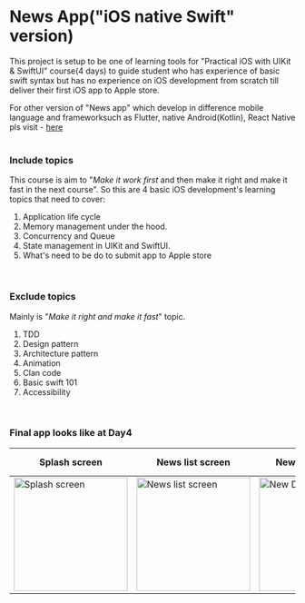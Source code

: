 # News App("iOS native Swift" version)

This project is setup to be one of learning tools for "Practical iOS with UIKit & SwiftUI" course(4 days) to guide student who has experience of basic swift syntax but has no experience on iOS development from scratch till deliver their first iOS app to Apple store.

For other version of "News app" which develop in difference mobile language and frameworksuch as Flutter, native Android(Kotlin), React Native pls visit - [here]( https://github.com/ssuntro/news_app_flutter)   
<br />

### Include topics
This course is aim to "*Make it work first* and then make it right and make it fast in the next course". So this are 4 basic iOS development's learning topics that need to cover:
1. Application life cycle
1. Memory management under the hood.
1. Concurrency and Queue
1. State management in UIKit and SwiftUI.
4. What's need to be do to submit app to Apple store
<br />


### Exclude topics
Mainly is "*Make it right and make it fast*" topic.
1. TDD 
1. Design pattern
1. Architecture pattern
1. Animation
1. Clan code
1. Basic swift 101
1. Accessibility
<br />

### Final app looks like at Day4

| Splash screen | News list screen | New Detail screen | Add calendar event screen | Signup screen(SwiftUI) |
| ----------- | ----------- | ----------- | ----------- | ----------- |
| <img width="200" alt="Splash screen" src="https://user-images.githubusercontent.com/17498546/210164540-e17fbd34-88ef-431e-af72-2d800e01f498.png"> | <img width="200" alt="News list screen" src="https://user-images.githubusercontent.com/17498546/210164543-cdc07757-53a7-4fc0-a24f-54d89027ecd1.png"> | <img width="200" alt="New Detail screen" src="https://user-images.githubusercontent.com/17498546/210164549-8495078d-2365-4a46-8323-1f59c57a8b40.png"> | <img width="200" alt="Add calendar event screen" src="https://user-images.githubusercontent.com/17498546/210164551-510816b1-7330-483b-b543-6180e6b2d994.png"> | <img width="200" alt="Signup screen(SwiftUI)" src="https://user-images.githubusercontent.com/17498546/210164553-ef036182-663a-4d76-bac1-e4ff7c40cad5.png"> |



